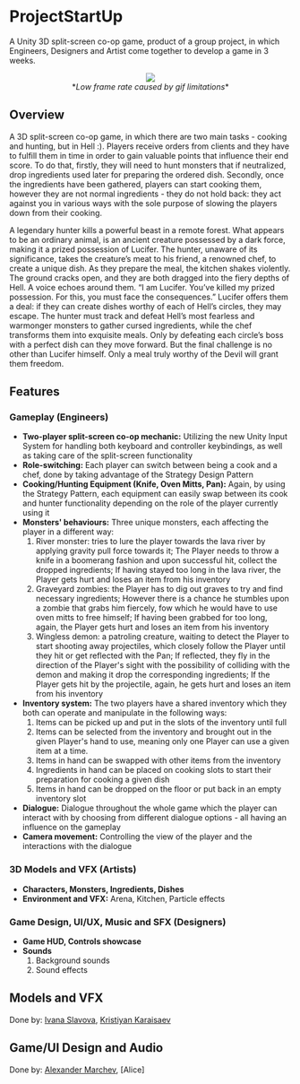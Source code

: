 # ProjectStartUp

A Unity 3D split-screen co-op game, product of a group project, in which Engineers, Designers and Artist come together to develop a game in 3 weeks.

<p align="center">
  <img src="Media/demo.gif"><br/>
  *<i>Low frame rate caused by gif limitations</i>*
</p>

## Overview

A 3D split-screen co-op game, in which there are two main tasks - cooking and hunting, but in Hell :). Players receive orders from clients and they have to fulfill them in time in order to gain valuable points that influence their end score. To do that, firstly, they will need to hunt monsters that if neutralized, drop ingredients used later for preparing the ordered dish. Secondly, once the ingredients have been gathered, players can start cooking them, however they are not normal ingredients - they do not hold back: they act against you in various ways with the sole purpose of slowing the players down from their cooking.

A legendary hunter kills a powerful beast in a remote forest. What appears to be an ordinary animal, is an ancient creature possessed by a dark force, making it a prized possession of Lucifer. The hunter, unaware of its significance, takes the creature’s meat to his friend, a renowned chef, to create a unique dish. As they prepare the meal, the kitchen shakes violently. The ground cracks open, and they are both dragged into the fiery depths of Hell. A voice echoes around them. “I am Lucifer. You’ve killed my prized possession. For this, you must face the consequences.” Lucifer offers them a deal: if they can create dishes worthy of each of Hell’s circles, they may escape. The hunter must track and defeat Hell’s most fearless and warmonger monsters to gather cursed ingredients, while the chef transforms them into exquisite meals. Only by defeating each circle’s boss with a perfect dish can they move forward. But the final challenge is no other than Lucifer himself. Only a meal truly worthy of the Devil will grant them freedom.

## Features

### Gameplay (Engineers)

- **Two-player split-screen co-op mechanic:** Utilizing the new Unity Input System for handling both keyboard and controller keybindings, as well as taking care of the split-screen functionality
- **Role-switching:** Each player can switch between being a cook and a chef, done by taking advantage of the Strategy Design Pattern
- **Cooking/Hunting Equipment (Knife, Oven Mitts, Pan):** Again, by using the Strategy Pattern, each equipment can easily swap between its cook and hunter functionality depending on the role of the player currently using it
- **Monsters' behaviours:** Three unique monsters, each affecting the player in a different way:
  1. River monster: tries to lure the player towards the lava river by applying gravity pull force towards it; The Player needs to throw a knife in a boomerang fashion and upon successful hit, collect the dropped ingredients; If having stayed too long in the lava river, the Player gets hurt and loses an item from his inventory
  2. Graveyard zombies: the Player has to dig out graves to try and find necessary ingredients; However there is a chance he stumbles upon a zombie that grabs him fiercely, fow which he would have to use oven mitts to free himself; If having been grabbed for too long, again, the Player gets hurt and loses an item from his inventory
  3. Wingless demon: a patroling creature, waiting to detect the Player to start shooting away projectiles, which closely follow the Player until they hit or get reflected with the Pan; If reflected, they fly in the direction of the Player's sight with the possibility of colliding with the demon and making it drop the corresponding ingredients; If the Player gets hit by the projectile, again, he gets hurt and loses an item from his inventory
- **Inventory system:** The two players have a shared inventory which they both can operate and manipulate in the following ways:
  1. Items can be picked up and put in the slots of the inventory until full
  2. Items can be selected from the inventory and brought out in the given Player's hand to use, meaning only one Player can use a given item at a time.
  3. Items in hand can be swapped with other items from the inventory
  4. Ingredients in hand can be placed on cooking slots to start their preparation for cooking a given dish
  5. Items in hand can be dropped on the floor or put back in an empty inventory slot
- **Dialogue:** Dialogue throughout the whole game which the player can interact with by choosing from different dialogue options - all having an influence on the gameplay
- **Camera movement:** Controlling the view of the player and the interactions with the dialogue

### 3D Models and VFX (Artists)

- **Characters, Monsters, Ingredients, Dishes**
- **Environment and VFX:** Arena, Kitchen, Particle effects

### Game Design, UI/UX, Music and SFX (Designers)

- **Game HUD, Controls showcase**
- **Sounds**
  1. Background sounds
  2. Sound effects

## Models and VFX
Done by: [Ivana Slavova](https://www.linkedin.com/in/ivana-slavova-2162442ba/), [Kristiyan Karaisaev](https://www.linkedin.com/in/kristiyan-karaisaev-979471258/)

## Game/UI Design and Audio
Done by: [Alexander Marchev](https://www.linkedin.com/in/alexander-marchev-75833733b/), [Alice]
